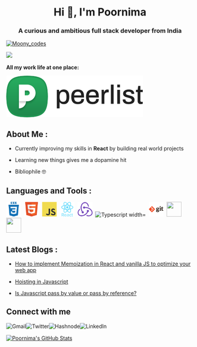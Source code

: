 <h1 align="center">Hi 👋, I'm Poornima</h1>
<h3 align="center">A curious and ambitious full stack developer from India</h3>
<p align="left"> <a href="https://twitter.com/Moony_codes" target="blank"><img src="https://img.shields.io/twitter/follow/Moony_codes?logo=twitter&style=flat-square" alt="Moony_codes" /></a> </p>
<img src="https://komarev.com/ghpvc/?username=poornima-alugubelly&style=flat-square" />

 <p><b>All my work life at one place:</b><p>
  <a href="https://peerlist.io/poornima"><img src="https://github.com/Siddhant-K-code/Siddhant-K-code/raw/master/PL%20Logo%20-%20Primary.svg"></a>

 ## About Me :

- Currently improving my skills in **React** by building real world projects

- Learning new things gives me a dopamine hit 

- Bibliophile :nerd_face:

## Languages and Tools :
<div>
  <img src="https://github.com/devicons/devicon/blob/master/icons/css3/css3-plain-wordmark.svg"  title="CSS3" alt="CSS" width="40" height="40"/>&nbsp;
  <img src="https://github.com/devicons/devicon/blob/master/icons/html5/html5-original.svg" title="HTML5" alt="HTML" width="40" height="40"/>&nbsp;
   <img src="https://github.com/devicons/devicon/blob/master/icons/javascript/javascript-original.svg" title="JavaScript" alt="JavaScript" width="40" height="40"/>&nbsp;
  <img src="https://github.com/devicons/devicon/blob/master/icons/react/react-original-wordmark.svg" title="React" alt="React" width="40" height="40"/>&nbsp;
  <img src="https://github.com/devicons/devicon/blob/master/icons/redux/redux-original.svg" title="Redux" alt="Redux " width="40" height="40"/>&nbsp;
  <img src="https://img.icons8.com/color/48/000000/typescript.png" title="Typescript" alt="Typescript width="40" height="40"/>&nbsp;
  <img src="https://github.com/devicons/devicon/blob/master/icons/git/git-original-wordmark.svg" title="Git" **alt="Git" width="40" height="40"/>&nbsp;
  <img src="https://cdn.jsdelivr.net/gh/devicons/devicon/icons/jira/jira-original-wordmark.svg" width="40" height="40" />&nbsp;
                                                                                                                      <img src="https://img.icons8.com/color/48/000000/firebase.png" width="40" height="40" />&nbsp;
                                                                                                                     
</div>

## Latest Blogs :

- [How to implement Memoization in React and vanilla JS to optimize your web app](https://poornima-alugubelly.hashnode.dev/how-to-implement-memoization-in-react-and-vanilla-js-to-optimize-your-web-app)

- [Hoisting in Javascript](https://www.scaler.com/topics/hoisting-in-javascript/)

- [Is Javascript pass by value or pass by reference?](https://poornima-alugubelly.hashnode.dev/is-javascript-pass-by-value-or-pass-by-reference)

## Connect with me
<a href="mailto:poornima.alugubelly@gmail.com"><img src="https://img.shields.io/badge/Gmail-D14836?style=for-the-badge&logo=gmail&logoColor=white" alt="Gmail" align="left"/></a> 
<a href="https://twitter.com/Moony_codes"><img src="https://img.shields.io/badge/Twitter-1DA1F2?style=for-the-badge&logo=twitter&logoColor=white" alt="Twitter"  align="left"/></a>
<a href="https://poornima-alugubelly.hashnode.dev/"><img src="https://img.shields.io/badge/Hashnode-2962FF?style=for-the-badge&logo=hashnode&logoColor=white" alt="Hashnode" align="left" /> </a>
<a href="https://www.linkedin.com/in/poornima-alugubelly-aa13291b6/"><img src="https://img.shields.io/badge/LinkedIn-0077B5?style=for-the-badge&logo=linkedin&logoColor=white" alt="LinkedIn" align="left"/></a>
<br>
 
<a href="https://github.com/poornima-alugubelly">
  <img align="center" src="https://github-readme-stats.vercel.app/api?username=poornima-alugubelly&show_icons=true&line_height=27&count_private=true&theme=algolia" alt="Poornima's GitHub Stats" />
</a>
